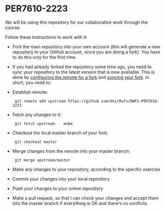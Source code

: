 PER7610-2223
================

We will be using this repository for our collaborative work through the course.

Follow these instructions to work with it:

* Fork the main repository into your own account (this will generate a new repository in your GitHub account, since you are doing a fork). You have to do this only for the first time. 
* If you had already forked the repository some time ago, you need to sync your repository to the latest version that is now available. This is done by [configuring the remote for a fork](https://help.github.com/articles/configuring-a-remote-for-a-fork) and [syncing your fork](https://help.github.com/articles/syncing-a-fork). In short, you need to:
 * Establish remote: 
 
        git remote add upstream https://github.com/UnirDwfs/DWFS-PER7610-2223

 * Fetch any changes to it: 
 
        git fetch upstream.   mnbm
 
 * Checkout the local master branch of your fork: 
 
        git checkout master
 
 * Merge changes from the remote into your master branch: 
 
        git merge upstream/master

* Make any changes to your repository, according to the specific exercise
* Commit your changes into your local repository
* Push your changes to your online repository
* Make a pull request, so that I can check your changes and accept them into the master branch if everything is OK and there's no conflicts.
